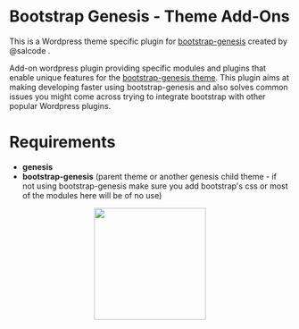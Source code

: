 # Bootstrap Genesis - Theme Add-Ons
This is a Wordpress theme specific plugin for [bootstrap-genesis](https://github.com/salcode/bootstrap-genesis) created by @salcode .

Add-on wordpress plugin providing specific modules and plugins that enable unique features for the [bootstrap-genesis theme](https://github.com/salcode/bootstrap-genesis). This plugin aims at making developing faster using bootstrap-genesis and also solves common issues you might come across trying to integrate bootstrap with other popular Wordpress plugins.

# Requirements
 - **genesis** 
 - **bootstrap-genesis** (parent theme or another genesis child theme - if not using bootstrap-genesis make sure you add bootstrap's css or most of the modules here will be of no use)




<p align="center">
  <img align="middle" width="200" src="https://lh4.googleusercontent.com/bNnv7BBzwEzRX3v4hvKXgJ7PVXl797k92hc-x1TstV90lPtt1N-osIt52euwtSeR5-6nZSvUOnc=w2102-h1246" />
</p>
